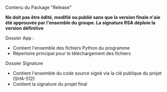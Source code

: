 Contenu du Package "Release"

**Ne doit pas être édité, modifié ou publié sans que la version finale n'aie été approuvée par l'ensemble du groupe. La signature RSA déploie la version définitive**

Dossier App :

- Contient l'ensemble des fichiers Python du programme
- Répertoire principal pour le téléchargement des fichiers

Dossier Signature

- Contient l'ensemble du code source signé via la clé publique du projet (SHA-512)
- Contient la signature du projet final
